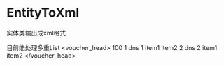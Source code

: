 # EntityToXml

实体类输出成xml格式


目前能处理多重List
    <voucher>
        <voucher_head>
            <id>100</id>
            <strs>
                <testlist>
                    <dns>1</dns>
                    <result>dns 1</result>
                    <items>
                        <testitem>
                            <item>item1</item>
                        </testitem>
                        <testitem>
                            <item>item2</item>
                        </testitem>
                    </items>
                </testlist>
                <testlist>
                    <dns>2</dns>
                    <result>dns 2</result>
                    <items>
                        <testitem>
                            <item>item1</item>
                        </testitem>
                        <testitem>
                            <item>item2</item>
                        </testitem>
                    </items>
                </testlist>
            </strs>
        </voucher_head>
    </voucher>
